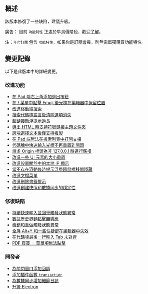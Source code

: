 ## 概述

該版本修復了一些缺陷，建議升級。

廣告： 目前 `功能特性` 正處於早鳥價階段，歡迎[了解](https://b3log.org/siyuan/pricing.html)。

注：`年付訂閱` 包含 `功能特性`，如果你是訂閱會員，則無需單獨購買功能特性。

## 變更記錄

以下是此版本中的詳細變更。

### 改進功能

* [在 Pad 端右上角添加退出按鈕](https://github.com/siyuan-note/siyuan/issues/9163)
* [在 / 菜單中點擊 Emoji 後光標在編輯器中保留位置](https://github.com/siyuan-note/siyuan/issues/9165)
* [改進移動端搜索](https://github.com/siyuan-note/siyuan/issues/9168)
* [搜索代碼塊語言後清除選項消失](https://github.com/siyuan-note/siyuan/issues/9169)
* [超鏈接懸浮提示過長](https://github.com/siyuan-note/siyuan/issues/9170)
* [導出 HTML 時支持符號鏈接主題文件夾](https://github.com/siyuan-note/siyuan/issues/9173)
* [跨塊選擇文本後僅支持複製](https://github.com/siyuan-note/siyuan/issues/9175)
* [在 Pad 端無法在搜索列表中打開文檔](https://github.com/siyuan-note/siyuan/issues/9177)
* [代碼塊中快速輸入光標不再重置到開頭](https://github.com/siyuan-note/siyuan/issues/9179)
* [請求 Origin 標頭為非 127.0.0.1 時進行鑑權](https://github.com/siyuan-note/siyuan/issues/9180)
* [改進一些 UI 元素的大小重置](https://github.com/siyuan-note/siyuan/issues/9182)
* [改進設置關於中的本地 IP 顯示](https://github.com/siyuan-note/siyuan/pull/9186)
* [當不存在滾動條時提示浮層隨鼠標移開隱藏](https://github.com/siyuan-note/siyuan/issues/9194)
* [改進文檔菜單](https://github.com/siyuan-note/siyuan/issues/9195)
* [改進刪除書籤提示](https://github.com/siyuan-note/siyuan/issues/9196)
* [改進創建快照和數據同步的穩定性](https://github.com/siyuan-note/siyuan/issues/9197)

### 修復缺陷

* [持續快速輸入並回車觸發狀態異常](https://github.com/siyuan-note/siyuan/issues/9152)
* [數據歷史界麵點擊無響應](https://github.com/siyuan-note/siyuan/issues/9167)
* [撤銷和重做觸發狀態異常](https://github.com/siyuan-note/siyuan/issues/9178)
* [全屏 Alt+Y 和一些快捷鍵在編輯器中失效](https://github.com/siyuan-note/siyuan/issues/9184)
* [在代碼塊最後一行輸入 Tab 未對齊](https://github.com/siyuan-note/siyuan/issues/9189)
* [PDF 頁簽 `⋮` 菜單項無法點擊](https://github.com/siyuan-note/siyuan/issues/9192)

### 開發者

* [為關閉窗口添加回調](https://github.com/siyuan-note/siyuan/issues/9128)
* [添加插件函數 `transaction`](https://github.com/siyuan-note/siyuan/issues/9172)
* [為數據同步增加細節日誌](https://github.com/siyuan-note/siyuan/issues/9191)
* [升級 Electron](https://github.com/siyuan-note/siyuan/issues/9199)
